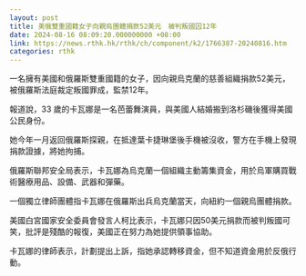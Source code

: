 ```yaml
---
layout: post
title: 美俄雙重國籍女子向親烏團體捐款52美元　被判叛國囚12年
date: 2024-08-16 08:09:20.000000000 +08:00
link: https://news.rthk.hk/rthk/ch/component/k2/1766387-20240816.htm
categories: rthk
---
```


一名擁有美國和俄羅斯雙重國籍的女子，因向親烏克蘭的慈善組織捐款52美元，被俄羅斯法庭裁定叛國罪成，監禁12年。

報道說，33 歲的卡瓦娜是一名芭蕾舞演員，與美國人結婚搬到洛杉磯後獲得美國公民身份。

她今年一月返回俄羅斯探親，在抵達葉卡捷琳堡後手機被沒收，警方在手機上發現捐款證據，將她拘捕。

俄羅斯聯邦安全局表示，卡瓦娜為烏克蘭一個組織主動籌集資金，用於烏軍購買戰術醫療用品、設備、武器和彈藥。

一個獨立律師團體指卡瓦娜在俄羅斯出兵烏克蘭當天，向紐約一個親烏團體捐款。

美國白宮國家安全委員會發言人柯比表示，卡瓦娜只因50美元捐款而被判叛國可笑，批評是殘酷的報復，美國正在努力為她提供領事協助。

卡瓦娜的律師表示，計劃提出上訴，指她承認轉移資金，但不知道資金用於反俄行動。

